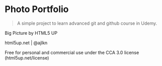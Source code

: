 # Photo Portfolio

> A simple project to learn advanced git and github course in Udemy. 

Big Picture by HTML5 UP

html5up.net | @ajlkn

Free for personal and commercial use under the CCA 3.0 license (html5up.net/license)
